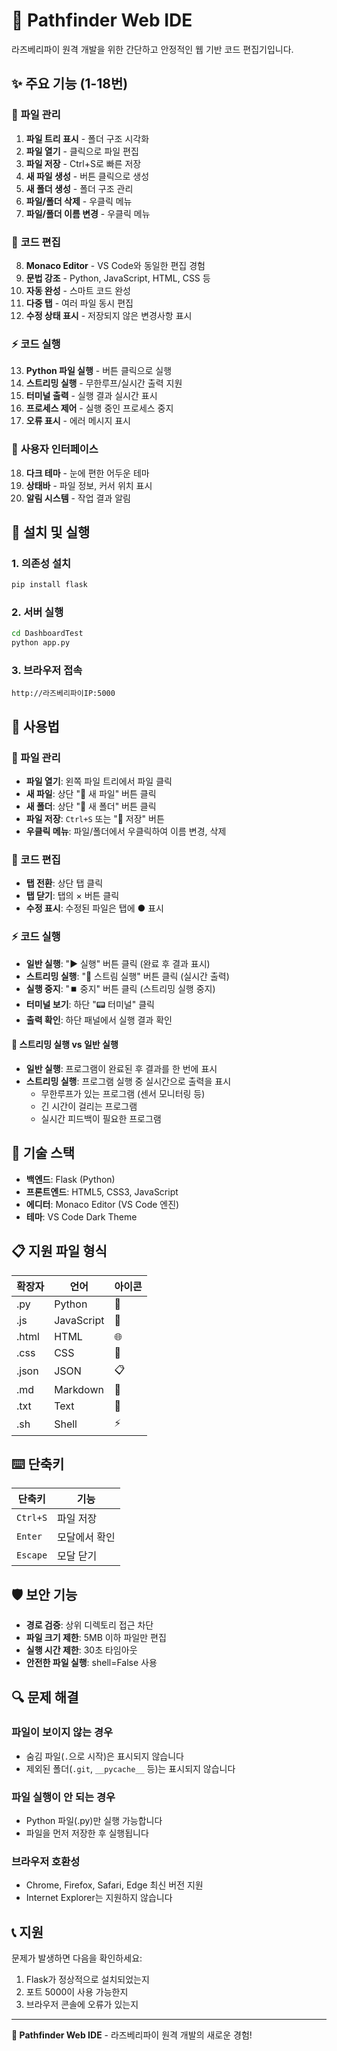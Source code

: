 # 🤖 Pathfinder Web IDE

라즈베리파이 원격 개발을 위한 간단하고 안정적인 웹 기반 코드 편집기입니다.

## ✨ 주요 기능 (1-18번)

### 📁 **파일 관리**
1. **파일 트리 표시** - 폴더 구조 시각화
2. **파일 열기** - 클릭으로 파일 편집
3. **파일 저장** - Ctrl+S로 빠른 저장
4. **새 파일 생성** - 버튼 클릭으로 생성
5. **새 폴더 생성** - 폴더 구조 관리
6. **파일/폴더 삭제** - 우클릭 메뉴
7. **파일/폴더 이름 변경** - 우클릭 메뉴

### 📝 **코드 편집**
8. **Monaco Editor** - VS Code와 동일한 편집 경험
9. **문법 강조** - Python, JavaScript, HTML, CSS 등
10. **자동 완성** - 스마트 코드 완성
11. **다중 탭** - 여러 파일 동시 편집
12. **수정 상태 표시** - 저장되지 않은 변경사항 표시

### ⚡ **코드 실행**
13. **Python 파일 실행** - 버튼 클릭으로 실행
14. **스트리밍 실행** - 무한루프/실시간 출력 지원
15. **터미널 출력** - 실행 결과 실시간 표시
16. **프로세스 제어** - 실행 중인 프로세스 중지
17. **오류 표시** - 에러 메시지 표시

### 🎨 **사용자 인터페이스**
18. **다크 테마** - 눈에 편한 어두운 테마
19. **상태바** - 파일 정보, 커서 위치 표시
20. **알림 시스템** - 작업 결과 알림

## 🚀 설치 및 실행

### 1. 의존성 설치
```bash
pip install flask
```

### 2. 서버 실행
```bash
cd DashboardTest
python app.py
```

### 3. 브라우저 접속
```
http://라즈베리파이IP:5000
```

## 🎯 사용법

### 📁 파일 관리
- **파일 열기**: 왼쪽 파일 트리에서 파일 클릭
- **새 파일**: 상단 "📄 새 파일" 버튼 클릭
- **새 폴더**: 상단 "📁 새 폴더" 버튼 클릭
- **파일 저장**: `Ctrl+S` 또는 "💾 저장" 버튼
- **우클릭 메뉴**: 파일/폴더에서 우클릭하여 이름 변경, 삭제

### 📝 코드 편집
- **탭 전환**: 상단 탭 클릭
- **탭 닫기**: 탭의 × 버튼 클릭
- **수정 표시**: 수정된 파일은 탭에 ● 표시

### ⚡ 코드 실행
- **일반 실행**: "▶️ 실행" 버튼 클릭 (완료 후 결과 표시)
- **스트리밍 실행**: "🔄 스트림 실행" 버튼 클릭 (실시간 출력)
- **실행 중지**: "⏹️ 중지" 버튼 클릭 (스트리밍 실행 중지)
- **터미널 보기**: 하단 "📟 터미널" 클릭
- **출력 확인**: 하단 패널에서 실행 결과 확인

#### 🔄 스트리밍 실행 vs 일반 실행
- **일반 실행**: 프로그램이 완료된 후 결과를 한 번에 표시
- **스트리밍 실행**: 프로그램 실행 중 실시간으로 출력을 표시
  - 무한루프가 있는 프로그램 (센서 모니터링 등)
  - 긴 시간이 걸리는 프로그램
  - 실시간 피드백이 필요한 프로그램

## 🔧 기술 스택

- **백엔드**: Flask (Python)
- **프론트엔드**: HTML5, CSS3, JavaScript
- **에디터**: Monaco Editor (VS Code 엔진)
- **테마**: VS Code Dark Theme

## 📋 지원 파일 형식

| 확장자 | 언어 | 아이콘 |
|--------|------|--------|
| .py | Python | 🐍 |
| .js | JavaScript | 📜 |
| .html | HTML | 🌐 |
| .css | CSS | 🎨 |
| .json | JSON | 📋 |
| .md | Markdown | 📝 |
| .txt | Text | 📄 |
| .sh | Shell | ⚡ |

## ⌨️ 단축키

| 단축키 | 기능 |
|--------|------|
| `Ctrl+S` | 파일 저장 |
| `Enter` | 모달에서 확인 |
| `Escape` | 모달 닫기 |

## 🛡️ 보안 기능

- **경로 검증**: 상위 디렉토리 접근 차단
- **파일 크기 제한**: 5MB 이하 파일만 편집
- **실행 시간 제한**: 30초 타임아웃
- **안전한 파일 실행**: shell=False 사용

## 🔍 문제 해결

### 파일이 보이지 않는 경우
- 숨김 파일(`.`으로 시작)은 표시되지 않습니다
- 제외된 폴더(`.git`, `__pycache__` 등)는 표시되지 않습니다

### 파일 실행이 안 되는 경우
- Python 파일(.py)만 실행 가능합니다
- 파일을 먼저 저장한 후 실행됩니다

### 브라우저 호환성
- Chrome, Firefox, Safari, Edge 최신 버전 지원
- Internet Explorer는 지원하지 않습니다

## 📞 지원

문제가 발생하면 다음을 확인하세요:
1. Flask가 정상적으로 설치되었는지
2. 포트 5000이 사용 가능한지
3. 브라우저 콘솔에 오류가 있는지

---

**🤖 Pathfinder Web IDE** - 라즈베리파이 원격 개발의 새로운 경험! 